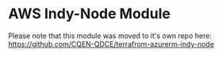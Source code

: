 # AWS Indy-Node Module

Please note that this module was moved to it's own repo here: https://github.com/CQEN-QDCE/terrafrom-azurerm-indy-node